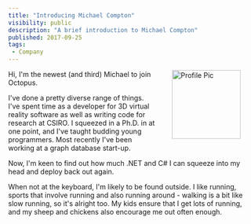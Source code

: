 ```yaml
---
title: "Introducing Michael Compton"
visibility: public
description: "A brief introduction to Michael Compton"
published: 2017-09-25
tags:
 - Company
---
```


<div style="float: right; margin: 30px; margin-top: 0">
<img alt="Profile Pic" src="https://i.octopus.com/site/team/avatar-mjc.png" height="140" width="140" />
</div>

Hi, I'm the newest (and third) Michael to join Octopus.

I've done a pretty diverse range of things.  I've spent time as a developer for 3D virtual reality software as well as writing code for research at CSIRO.  I squeezed in a Ph.D. in at one point, and I've taught budding young programmers.  Most recently I've been working at a graph database start-up.

Now, I'm keen to find out how much .NET and C# I can squeeze into my head and deploy back out again.

When not at the keyboard, I'm likely to be found outside.  I like running, sports that involve running and also running around - walking is a bit like slow running, so it's alright too.  My kids ensure that I get lots of running, and my sheep and chickens also encourage me out often enough.

